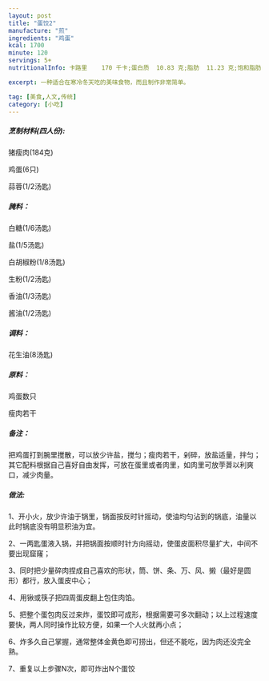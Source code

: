 ```yaml
---
layout: post
title: "蛋饺2"
manufacture: "煎"
ingredients: "鸡蛋"
kcal: 1700
minute: 120
servings: 5+
nutritionalInfo: 卡路里	170 千卡;蛋白质	10.83 克;脂肪	11.23 克;饱和脂肪	3.508 克;多不饱和脂肪	1.509 克;单不饱和脂肪	4.856 克;胆固醇	223 毫克;碳水化合物	5.78 克;糖	0.73 克;纤维	0.4 克;钠271 毫克;钾	183 毫克;

excerpt: 一种适合在寒冷冬天吃的美味食物，而且制作非常简单。

tag: [美食,人文,传统]
category: [小吃]
---
```

<h5>烹制材料(四人份):</h5>

猪瘦肉(184克)

鸡蛋(6只)

蒜蓉(1/2汤匙)


<h5>腌料：</h5>

白糖(1/6汤匙)

盐(1/5汤匙)

白胡椒粉(1/8汤匙)

生粉(1/2汤匙)

香油(1/3汤匙)

酱油(1/2汤匙)


<h5>调料：</h5>

花生油(8汤匙)


<h5>原料：</h5>

鸡蛋数只

瘦肉若干


<h5>备注：</h5>

把鸡蛋打到腕里搅散，可以放少许盐，搅匀；瘦肉若干，剁碎，放盐适量，拌匀；其它配料根据自己喜好自由发挥，可放在蛋里或者肉里，如肉里可放茡萕以利爽口，减少肉量。


<h5>做法:</h5>

1、开小火，放少许油于锅里，锅面按反时针摇动，使油均匀沾到的锅底，油量以此时锅底没有明显积油为宜。

2、一两匙蛋液入锅，并把锅面按顺时针方向摇动，使蛋皮面积尽量扩大，中间不要出现窟窿；

3、同时把少量碎肉捏成自己喜欢的形状，筒、饼、条、万、风、摋（最好是圆形）都行，放入蛋皮中心；

4、用锹或筷子把四周蛋皮翻上包住肉馅。

5、把整个蛋包肉反过来炸，蛋饺即可成形，根据需要可多次翻动；以上过程速度要快，两人同时操作比较方便，如果一个人火就再小点；

6、炸多久自己掌握，通常整体金黄色即可捞出，但还不能吃，因为肉还没完全熟。

7、重复以上步骤N次，即可炸出N个蛋饺
